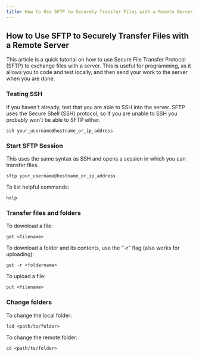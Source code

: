 ```yaml
---
title: How to Use SFTP to Securely Transfer Files with a Remote Server
---
```

## How to Use SFTP to Securely Transfer Files with a Remote Server
This article is a quick tutorial on how to use Secure File Transfer Protocol (SFTP) to exchange files with a server. This is useful for programming, as it allows you to code and test locally, and then send your work to the server when you are done.

### Testing SSH
If you haven't already, test that you are able to SSH into the server. SFTP uses the Secure Shell (SSH) protocol, so if you are unable to SSH you probably won't be able to SFTP either.

```shell
ssh your_username@hostname_or_ip_address
```
### Start SFTP Session
This uses the same syntax as SSH and opens a session in which you can transfer files.
```shell
sftp your_username@hostname_or_ip_address
```
To list helpful commands:
```shell
help
```
### Transfer files and folders

To download a file:
```shell
get <filename>
```
To download a folder and its contents, use the "-r" flag (also works for uploading):
```shell
get -r <foldername>
```
To upload a file:
```shell
put <filename>
```

### Change folders
To change the local folder:
```shell
lcd <path/to/folder>
```
To change the remote folder:
```shell
cd <path/to/folder>
```
